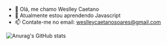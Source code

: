 - 👋 Olá, me chamo Weslley Caetano
- 🌱 Atualmente estou aprendendo Javascript
- 📫 Contate-me no email: weslleycaetanosoares@gmail.com

![Anurag's GitHub stats](https://github-readme-stats.vercel.app/api?username=wescaetano&theme=gotham&show_icons=true)


          
